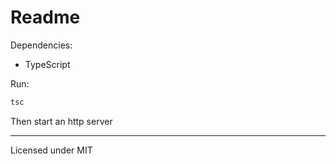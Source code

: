# Readme

Dependencies:

* TypeScript

Run:

```bash
tsc
```

Then start an http server

-----------

Licensed under MIT
